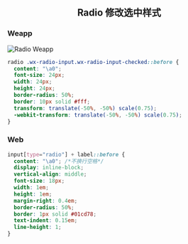 <h2 align="center">Radio 修改选中样式</h2>

### Weapp

![Radio Weapp](../../Image/radio-weapp.png)

```css
radio .wx-radio-input.wx-radio-input-checked::before {
  content: "\a0";
  font-size: 24px;
  width: 24px;
  height: 24px;
  border-radius: 50%;
  border: 10px solid #fff;
  transform: translate(-50%, -50%) scale(0.75);
  -webkit-transform: translate(-50%, -50%) scale(0.75);
}
```

### Web

```css
input[type="radio"] + label::before {
  content: "\a0"; /*不换行空格*/
  display: inline-block;
  vertical-align: middle;
  font-size: 18px;
  width: 1em;
  height: 1em;
  margin-right: 0.4em;
  border-radius: 50%;
  border: 1px solid #01cd78;
  text-indent: 0.15em;
  line-height: 1;
}
```
